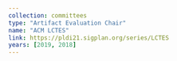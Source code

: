 ```yaml
---
collection: committees
type: "Artifact Evaluation Chair"
name: "ACM LCTES"
link: https://pldi21.sigplan.org/series/LCTES
years: [2019, 2018]
---
```

